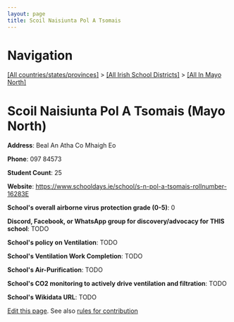 ```yaml
---
layout: page
title: Scoil Naisiunta Pol A Tsomais
---
```

# Navigation

[[All countries/states/provinces]](../../..) > [[All Irish School Districts]](../..) > [[All In Mayo North]](..)

# Scoil Naisiunta Pol A Tsomais (Mayo North)

**Address**: Beal An Atha Co Mhaigh Eo

**Phone**: 097 84573

**Student Count**: 25

**Website**: <https://www.schooldays.ie/school/s-n-pol-a-tsomais-rollnumber-16283E>

**School's overall airborne virus protection grade (0-5)**: 0

**Discord, Facebook, or WhatsApp group for discovery/advocacy for THIS school**: TODO

**School's policy on Ventilation**: TODO

**School's Ventilation Work Completion**: TODO

**School's Air-Purification**: TODO

**School's CO2 monitoring to actively drive ventilation and filtration**: TODO

**School's Wikidata URL**: TODO


[Edit this page](https://github.com/ventilate-schools/Ireland/edit/main/./Mayo_North/Scoil_Naisiunta_Pol_A_Tsomais.md). See also [rules for contribution](../../../contribution-rules/)